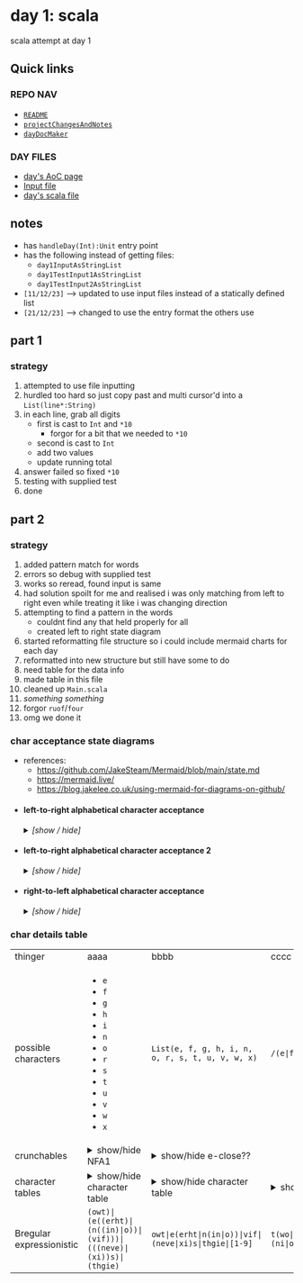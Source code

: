 # day 1: scala
  scala attempt at day 1
## Quick links
### REPO NAV
* [`README`](./README.md)
* [`projectChangesAndNotes`](./projectChangesAndNotes.md)
* [`dayDocMaker`](./dayDocMaker.md)
### DAY FILES
* [day's AoC page](https://adventofcode.com/2023/day/1)
* [Input file](https://adventofcode.com/2023/day/1/input)
* [day's scala file](../../src/main/scala/day1.scala)
## notes
* has `handleDay(Int):Unit` entry point
* has the following instead of getting files:
  - `day1InputAsStringList`
  - `day1TestInput1AsStringList`
  - `day1TestInput2AsStringList`
* `[11/12/23]` --> updated to use input files instead of a statically defined list
* `[21/12/23]` --> changed to use the entry format the others use
## part 1
### strategy
1. attempted to use file inputting
2. hurdled too hard so just copy past and multi cursor'd into a `List(line*:String)`
3. in each line, grab all digits
    - first is cast to `Int` and `*10`
      * forgor for a bit that we needed to `*10`
    - second is cast to `Int`
    - add two values
    - update running total
4. answer failed so fixed `*10`
5. testing with supplied test
6. done

## part 2
### strategy
1. added pattern match for words
2. errors so debug with supplied test
3. works so reread, found input is same
4. had solution spoilt for me and realised i was only matching from left to right even while treating it like i was changing direction
5. attempting to find a pattern in the words
    * couldnt find any that held properly for all
    * created left to right state diagram
5. started reformatting file structure so i could include mermaid charts for each day
6. reformatted into new structure but still have some to do
7. need table for the data info
8. made table in this file
9. cleaned up `Main.scala`
10. *something something*
11. forgor `ruof`/`four`
12. omg we done it


### char acceptance state diagrams
* references:
  - https://github.com/JakeSteam/Mermaid/blob/main/state.md
  - https://mermaid.live/
  - https://blog.jakelee.co.uk/using-mermaid-for-diagrams-on-github/

<!-- ######################################################### -->
<ul>
  <!-- ======================================================= -->
  <!-- ======================================================= -->
  <li><h4>left-to-right alphabetical character acceptance</h4><details><summary><i>[show / hide]</i></summary>

```mermaid
stateDiagram-v2
  direction LR
    %% ------------------
    %% transition 2
    [*] --> s1: e
    [*] --> s2: f
    %% ...

    [*] --> s3: n
    [*] --> s4: o
    [*] --> s5: s

    %% ...
    [*] --> s6: t
    %% ...
    %% ------------------
    %% transition 2
    s1 --> s7: i
    s2 --> s8: i
    s2 --> s9: o

    s3 --> s10: i
    s4 --> s11: n
    s5 --> s12: e

    s5 --> s13: i
    s6 --> s14: h
    s6 --> s15: w
    %% ------------------
    %% transition 3
    s7 --> s16: g
    s8 --> s17: v
    s9 --> s18: u

    s10 --> s19: n
    s11 --> s20: e
    s12 --> s21: v

    s13 --> s22: x
    s14 --> s23: r
    s15 --> s24: o
    %% ------------------
    %% transition 4
    s16 --> s25: h
    s17 --> s26: e
    s18 --> s27: r

    s19 --> s28: e
    s20 --> [*]: ε
    s21 --> s29: e

    s22 --> [*]: ε
    s23 --> s30: e
    s24 --> [*]: ε
    %% ------------------
    %% transition 5
    s25 --> s31: t
    s26 --> [*]: ε
    s27 --> [*]: ε

    s28 --> [*]: ε
    %% ...
    s29 --> s32: n

    %% ...
    s30 --> s33: e
    %% ...
    %% ------------------
    %% transition 6
    s31 --> [*]: ε
    %% ...
    %% ...

    %% ...
    %% ...
    s32 --> [*]: ε

    %% ...
    s33 --> [*]: ε
    %% ...
```

  </details></li>
  <!-- ======================================================= -->
  <!-- ======================================================= -->
  <li><h4>left-to-right alphabetical character acceptance 2</h4><details><summary><i>[show / hide]</i></summary>

```mermaid

stateDiagram-v2
  direction LR
    %% ------------------
    s1 --> [*]: o
    s2 --> [*]: e
    s3 --> [*]: n
    s4 --> [*]: r
    s5 --> [*]: x
    s6 --> [*]: t

    s7 --> s2: e
    s8 --> s2: n
    s9 --> s2: v
    s10 --> s3: e
    s11 --> s4: u
    s12 --> s6: h

    s13 --> s7: r
    s14 --> s10: v
    s15 --> s12: g

    s16 --> s1: w
    s17 --> s8: i
    s16 --> s13: h
    s18 --> s9: i
    s18 --> s11: o
    s19 --> s5: i
    s19 --> s14: e
    s20 --> s15: i

    [*] --> s8: o
    [*] --> s16: t
    [*] --> s17: n
    [*] --> s18: f
    [*] --> s19: s
    [*] --> s20: e
```

  </details></li>
  <!-- ======================================================= -->
  <!-- ======================================================= -->
  <li><h4>right-to-left alphabetical character acceptance</h4><details><summary><i>[show / hide]</i></summary>

```mermaid

stateDiagram-v2
  direction RL
    %% ------------------
    [*] --> s1: o
    [*] --> s2: e
    [*] --> s3: n
    [*] --> s4: r
    [*] --> s5: x
    [*] --> s6: t

    s2 --> s7: e
    s2 --> s8: n
    s2 --> s9: v
    s3 --> s10: e
    s4 --> s11: u
    s6 --> s12: h

    s7 --> s13: r
    s10 --> s14: v
    s12 --> s15: g

    s1 --> s16: w
    s8 --> s17: i
    s13 --> s16: h
    s9 --> s18: i
    s11 --> s18: o
    s5 --> s19: i
    s14 --> s19: e
    s15 --> s20: i

    s8 --> [*]: o
    s16 --> [*]: t
    s17 --> [*]: n
    s18 --> [*]: f
    s19 --> [*]: s
    s20 --> [*]: e
```
  </details></li>
  <!-- ======================================================= -->
  <!-- ======================================================= -->
</ul>
<!-- ######################################################### -->

### char details table

<table>
  <!-- ------ ------ ------ ------ ------ -->
  <!-- ------ ------ ------ ------ ------ -->
  <tr>
    <!-- ------ ------ ------ ------ -->
    <td>thinger</td>
    <!-- ------ ------ ------ ------ -->
    <td>aaaa</td>
    <td>bbbb</td>
    <td>cccc</td>
    <td>dddd</td>
    <td>eeee</td>
    <!-- ------ ------ ------ ------ -->
  </tr>
  <!-- ------ ------ ------ ------ ------ -->
  <!-- ------ ------ ------ ------ ------ -->
  <tr>
    <!-- ------ ------ ------ ------ -->
    <td>possible characters</td>
    <!-- ------ ------ ------ ------ -->
    <td>
      <ul>
        <!--  -->
        <!--  -->
        <li><code>e</code></li>
        <li><code>f</code></li>
        <li><code>g</code></li>
        <li><code>h</code></li>
        <li><code>i</code></li>
        <li><code>n</code></li>
        <li><code>o</code></li>
        <li><code>r</code></li>
        <li><code>s</code></li>
        <li><code>t</code></li>
        <li><code>u</code></li>
        <li><code>v</code></li>
        <li><code>w</code></li>
        <li><code>x</code></li>
      </ul>
    </td>
    <!-- ------ ------ ------ ------ -->
    <td>
      <code>List(e, f, g, h, i, n, o, r, s, t, u, v, w, x)</code>
    </td>
    <!-- ------ ------ ------ ------ -->
    <td>
      <code>/(e|f|g|h|i|n|o|r|s|t|u|v|w|x)/</code>
    </td>
    <!-- ------ ------ ------ ------ -->
  </tr>
  <!-- ------ ------ ------ ------ ------ -->
  <!-- ------ ------ ------ ------ ------ -->
  <tr>
    <!-- ------ ------ ------ ------ -->
    <td>crunchables</td>
    <!-- ------ ------ ------ ------ -->
    <td>
<details><summary>show/hide NFA1</summary>

| state | e | f | g | h | i | n | o | r | s | t | u | v | w | x |     ε     |   |
| ----- | - | - | - | - | - | - | - | - | - | - | - | - | - | - | --------- | - |
| start | s1| s2|   |   |   | s3| s4|   | s5| s6|   |   |   |   |   start   |   |
|    s1 |   |   |   |   | s7|   |   |   |   |   |   |   |   |   |      s1   |   |
|    s2 |   |   |   |   | s8|   | s9|   |   |   |   |   |   |   |      s2   |   |
|    s3 |   |   |   |   |s10|   |   |   |   |   |   |   |   |   |      s3   |   |
|    s4 |   |   |   |   |   |s11|   |   |   |   |   |   |   |   |      s4   |   |
|    s5 |s12|   |   |   |s13|   |   |   |   |   |   |   |   |   |      s5   |   |
|    s6 |   |   |   |s14|   |   |   |   |   |   |   |   |s15|   |      s6   |   |
|    s7 |   |   |s16|   |   |   |   |   |   |   |   |   |   |   |      s7   |   |
|    s8 |   |   |   |   |   |   |   |   |   |   |   |s17|   |   |      s8   |   |
|    s9 |   |   |   |   |   |   |   |   |   |   |s18|   |   |   |      s9   |   |
|   s10 |   |   |   |   |   |s19|   |   |   |   |   |   |   |   |     s10   |   |
|   s11 |s20|   |   |   |   |   |   |   |   |   |   |   |   |   |     s11   |   |
|   s12 |   |   |   |   |   |   |   |   |   |   |   |s21|   |   |     s12   |   |
|   s13 |   |   |   |   |   |   |   |   |   |   |   |   |   |s22|     s13   |   |
|   s14 |   |   |   |   |   |   |   |s23|   |   |   |   |   |   |     s14   |   |
|   s15 |   |   |   |   |   |   |s24|   |   |   |   |   |   |   |     s15   |   |
|   s16 |   |   |   |s25|   |   |   |   |   |   |   |   |   |   |     s16   |   |
|   s17 |s26|   |   |   |   |   |   |   |   |   |   |   |   |   |     s17   |   |
|   s18 |   |   |   |   |   |   |   |s27|   |   |   |   |   |   |     s18   |   |
|   s19 |s28|   |   |   |   |   |   |   |   |   |   |   |   |   |     s19   |   |
|   s20 |   |   |   |   |   |   |   |   |   |   |   |   |   |   | s20,finiš |   |
|   s21 |s29|   |   |   |   |   |   |   |   |   |   |   |   |   |     s21   |   |
|   s22 |   |   |   |   |   |   |   |   |   |   |   |   |   |   | s22,finiš |   |
|   s23 |s30|   |   |   |   |   |   |   |   |   |   |   |   |   |     s23   |   |
|   s24 |   |   |   |   |   |   |   |   |   |   |   |   |   |   | s24,finiš |   |
|   s25 |s31|   |   |   |   |   |   |   |   |   |   |   |   |   |     s25   |   |
|   s26 |   |   |   |   |   |   |   |   |   |   |   |   |   |   | s26,finiš |   |
|   s27 |   |   |   |   |   |   |   |   |   |   |   |   |   |   | s27,finiš |   |
|   s28 |   |   |   |   |   |   |   |   |   |   |   |   |   |   | s28,finiš |   |
|   s29 |s32|   |   |   |   |   |   |   |   |   |   |   |   |   |     s29   |   |
|   s30 |s33|   |   |   |   |   |   |   |   |   |   |   |   |   |     s30   |   |
|   s31 |   |   |   |   |   |   |   |   |   |   |   |   |   |   | s31,finiš |   |
|   s32 |   |   |   |   |   |   |   |   |   |   |   |   |   |   | s32,finiš |   |
|   s33 |   |   |   |   |   |   |   |   |   |   |   |   |   |   | s33,finiš |   |
| finiš |   |   |   |   |   |   |   |   |   |   |   |   |   |   |   finiš   | * |

</details>
    </td>
    <!-- ------ ------ ------ ------ -->
    <td>
<details><summary>show/hide e-close??</summary>
* :derpwut:
| state | ε-closure |
| ----- | --------- |
| start |   start   |
|    s1 |      s1   |
|    s2 |      s2   |
|    s3 |      s3   |
|    s4 |      s4   |
|    s5 |      s5   |
|    s6 |      s6   |
|    s7 |      s7   |
|    s8 |      s8   |
|    s9 |      s9   |
|   s10 |     s10   |
|   s11 |     s11   |
|   s12 |     s12   |
|   s13 |     s13   |
|   s14 |     s14   |
|   s15 |     s15   |
|   s16 |     s16   |
|   s17 |     s17   |
|   s18 |     s18   |
|   s19 |     s19   |
|   s20 | s20,finiš |
|   s21 |     s21   |
|   s22 | s22,finiš |
|   s23 |     s23   |
|   s24 | s24,finiš |
|   s25 |     s25   |
|   s26 | s26,finiš |
|   s27 | s27,finiš |
|   s28 | s28,finiš |
|   s29 |     s29   |
|   s30 |     s30   |
|   s31 | s31,finiš |
|   s32 | s32,finiš |
|   s33 | s33,finiš |
| finiš |   finiš   |


</details>
    </td>
    <!-- ------ ------ ------ ------ -->
  </tr>
  <!-- ------ ------ ------ ------ ------ -->
  <!-- ------ ------ ------ ------ ------ -->
  <tr>
    <!-- ------ ------ ------ ------ -->
    <td>character tables</td>
    <!-- ------ ------ ------ ------ -->
    <td>
<details><summary>show/hide character table </summary>

| num | 0 | 1 | 2 | 3 | 4 | size |
| --- | - | - | - | - | - | ---- |
|  1  | o | n | e |...|...|   3  |
|  2  | t | w | o |...|...|   3  |
|  3  | t | h | r | e | e |   5  |
|  4  | f | o | u | r |...|   4  |
|  5  | f | i | v | e |...|   4  |
|  6  | s | i | x |...|...|   3  |
|  7  | s | e | v | e | n |   5  |
|  8  | e | i | g | h | t |   5  |
|  9  | n | i | n | e |...|   4  |


</details>
    </td>
    <!-- ------ ------ ------ ------ -->
    <td>
<details><summary>show/hide character table </summary>

| num | 0 | 1 | 2 | 3 | 4 | size |
| --- | - | - | - | - | - | ---- |
|  1  |...|...| o | n | e |   3  |
|  2  |...|...| t | w | o |   3  |
|  3  | t | h | r | e | e |   5  |
|  4  |...| f | o | u | r |   4  |
|  5  |...| f | i | v | e |   4  |
|  6  |...|...| s | i | x |   3  |
|  7  | s | e | v | e | n |   5  |
|  8  | e | i | g | h | t |   5  |
|  9  |...| n | i | n | e |   4  |


</details>
    </td>
    <!-- ------ ------ ------ ------ -->
    <td>
<details><summary>show/hide character table LR-ASC </summary>

| num | 0 | 1 | 2 | 3 | 4 | size |
| --- | - | - | - | - | - | ---- |
|  8  | e | i | g | h | t |   5  |
|  5  | f | i | v | e |...|   4  |
|  4  | f | o | u | r |...|   4  |
|  9  | n | i | n | e |...|   4  |
|  1  | o | n | e |...|...|   3  |
|  6  | s | i | x |...|...|   3  |
|  7  | s | e | v | e | n |   5  |
|  2  | t | w | o |...|...|   3  |
|  3  | t | h | r | e | e |   5  |


</details>
    </td>
    <!-- ------ ------ ------ ------ -->
    <td>
<details><summary>show/hide character table RL-ASC </summary>

| num | 0 | 1 | 2 | 3 | 4 | size |
| --- | - | - | - | - | - | ---- |
|  3  | t | h | r | e | e |   5  |
|  9  |...| n | i | n | e |   4  |
|  1  |...|...| o | n | e |   3  |
|  5  |...| f | i | v | e |   4  |
|  7  | s | e | v | e | n |   5  |
|  2  |...|...| t | w | o |   3  |
|  4  |...| f | o | u | r |   4  |
|  8  | e | i | g | h | t |   5  |
|  6  |...|...| s | i | x |   3  |


</details>
    </td>
    <!-- ------ ------ ------ ------ -->
  </tr>
  <!-- ------ ------ ------ ------ ------ -->
  <tr>
    <!-- ------ ------ ------ ------ -->
    <td>
      Bregular expressionistic
    </td>
    <!-- ------ ------ ------ ------ -->
    <td>
      <code>(owt)|(e((erht)|(n((in)|o))|(vif)))|(((neve)|(xi))s)|(thgie)</code>
    </td>
    <!-- ------ ------ ------ ------ -->
    <td>
      <code>owt|e(erht|n(in|o))|vif|(neve|xi)s|thgie|[1-9]</code>
    </td>
    <!-- ------ ------ ------ ------ -->
    <td>
      <code>t(wo|hree)|(ni|o)ne|s(even|ix)|f(ive|our)|eight</code>
    </td>
    <!-- ------ ------ ------ ------ -->
    <td>
      <code>t(wo|hree)|(ni|o)ne|s(even|ix)|f(ive|our)|eight|[1-9]</code>
    </td>
    <!-- ------ ------ ------ ------ -->
  </tr>
  <!-- ------ ------ ------ ------ ------ -->
</table>



